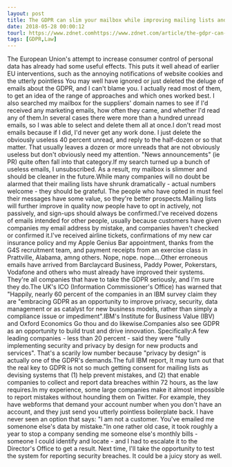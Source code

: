 ```yaml
---
layout: post
title: The GDPR can slim your mailbox while improving mailing lists and business processes
date: 2018-05-28 00:00:12
tourl: https://www.zdnet.comhttps://www.zdnet.com/article/the-gdpr-can-slim-your-mailbox-while-improving-mailing-lists-and-business-processes/
tags: [GDPR,Law]
---
```

The European Union's attempt to increase consumer control of personal data has already had some useful effects. This puts it well ahead of earlier EU interventions, such as the annoying notifications of website cookies and the utterly pointless You may well have ignored or just deleted the deluge of emails about the GDPR, and I can't blame you. I actually read most of them, to get an idea of the range of approaches and which ones worked best. I also searched my mailbox for the suppliers' domain names to see if I'd received any marketing emails, how often they came, and whether I'd read any of them.In several cases there were more than a hundred unread emails, so I was able to select and delete them all at once.I don't read most emails because if I did, I'd never get any work done. I just delete the obviously useless 40 percent unread, and reply to the half-dozen or so that matter. That usually leaves a dozen or more unreads that are not obviously useless but don't obviously need my attention. "News announcements" (ie PR) quite often fall into that category.If my search turned up a bunch of useless emails, I unsubscribed. As a result, my mailbox is slimmer and should be cleaner in the future.While many companies will no doubt be alarmed that their mailing lists have shrunk dramatically - actual numbers welcome - they should be grateful. The people who have opted in must feel their messages have some value, so they're better prospects.Mailing lists will further improve in quality now people have to opt in actively, not passively, and sign-ups should always be confirmed.I've received dozens of emails intended for other people, usually because customers have given companies my email address by mistake, and companies haven't checked or confirmed it.I've received airline tickets, confirmations of my new car insurance policy and my Apple Genius Bar appointment, thanks from the G4S recruitment team, and payment receipts from an exercise class in Prattville, Alabama, amng others. Nope, nope. nope....Other erroneous emails have arrived from Barclaycard Business, Paddy Power, Pokerstars, Vodafone and others who must already have improved their systems. They're all companies that have to take the GDPR seriously, and I'm sure they do.The UK's ICO (Information Commissioner's Office) has warned that "Happily, nearly 60 percent of the companies in an IBM survey claim they are "embracing GDPR as an opportunity to improve privacy, security, data management or as catalyst for new business models, rather than simply a compliance issue or impediment".IBM's Institute for Business Value (IBV) and Oxford Economics Go thou and do likewise.Companies also see GDPR as an opportunity to build trust and drive innovation. Specifically:A few leading companies - less than 20 percent - said they were "fully implementing security and privacy by design for new products and services". That's a scarily low number because "privacy by design" is actually one of the GDPR's demands.The full IBM report, It may turn out that the real key to GDPR is not so much getting consent for mailing lists as devising systems that (1) help prevent mistakes, and (2) that enable companies to collect and report data breaches within 72 hours, as the law requires.In my experience, some large companies make it almost impossible to report mistakes without hounding them on Twitter. For example, they have webforms that demand your account number when you don't have an account, and they just send you utterly pointless boilerplate back. I have never seen an option that says: "I am not a customer. You've emailed me somenone else's data by mistake."In one rather old case, it took roughly a year to stop a company sending me someone else's monthly bills - someone I could identify and locate - and I had to escalate it to the Director's Office to get a result. Next time, I'll take the opportunity to test the system for reporting security breaches. It could be a juicy story as well.